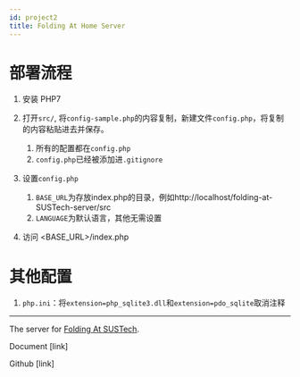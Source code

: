 ```yaml
---
id: project2
title: Folding At Home Server
---
```


# 部署流程

1. 安装 PHP7

2. 打开`src/`, 将`config-sample.php`的内容复制，新建文件`config.php`，将复制的内容粘贴进去并保存。
   1. 所有的配置都在`config.php`
   2. `config.php`已经被添加进`.gitignore`
3. 设置`config.php`
   1. `BASE_URL`为存放index.php的目录，例如http://localhost/folding-at-SUSTech-server/src
   2. `LANGUAGE`为默认语言，其他无需设置
4. 访问 <BASE_URL>/index.php

# 其他配置
1. `php.ini`：将`extension=php_sqlite3.dll`和`extension=pdo_sqlite`取消注释

---

The server for [Folding At SUSTech](/docs/project1).

Document [link]

Github [link]
